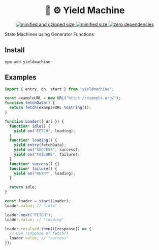 <div align="center">
  <h1>👑 ⚙️ Yield Machine</h1>
  <a href="https://bundlephobia.com/result?p=yieldmachine">
    <img src="https://badgen.net/bundlephobia/minzip/yieldmachine@0.1.0" alt="minified and gzipped size">
    <img src="https://badgen.net/bundlephobia/min/yieldmachine@0.1.0" alt="minified size">
    <img src="https://badgen.net/bundlephobia/dependency-count/yieldmachine@0.1.0" alt="zero dependencies">
  </a>
</div>

State Machines using Generator Functions

## Install

```console
npm add yieldmachine
```

## Examples

```javascript
import { entry, on, start } from "yieldmachine";

const exampleURL = new URL("https://example.org/");
function fetchData() {
  return fetch(exampleURL.toString());
}

function Loader({ url }) {
  function* idle() {
    yield on("FETCH", loading);
  }
  function* loading() {
    yield entry(fetchData);
    yield on("SUCCESS", success);
    yield on("FAILURE", failure);
  }
  function* success() {}
  function* failure() {
    yield on("RETRY", loading);
  }

  return idle;
}

const loader = start(Loader);
loader.value; // "idle"

loader.next("FETCH");
loader.value; // "loading"

loader.resolved.then(([response]) => {
  // Use response of fetch()
  loader.value; // "success"
});
```
